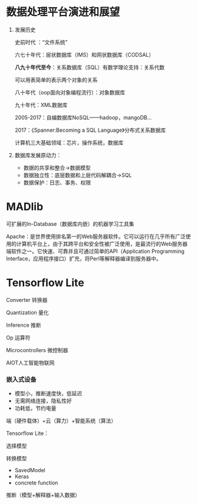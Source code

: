 # 数据处理平台演进和展望

1. 发展历史

   史前时代 ：“文件系统”

   六七十年代：层状数据库（IMS）和网状数据库（CODSAL）

   **八九十年代至今**：关系数据库（SQL）有数学理论支持：关系代数

   可以用表简单的表示两个对象的关系

   八十年代（oop面向对象编程流行）：对象数据库

   九十年代：XML数据库

   2005-2017：自编数据库NoSQL——hadoop，mangoDB...

   2017：《Spanner:Becoming a SQL Language》分布式关系数据库

   计算机三大基础领域：芯片，操作系统，数据库

2. 数据库发展原动力：
   - 数据的共享和整合->数据模型
   - 数据独立性：底层数据和上层代码解耦合->SQL
   - 数据保护：日志、事务、权限

# MADlib

可扩展的In-Database（数据库内嵌）的机器学习工具集

Apache：是世界使用排名第一的Web服务器软件。它可以运行在几乎所有广泛使用的计算机平台上，由于其跨平台和安全性被广泛使用，是最流行的Web服务器端软件之一。它快速、可靠并且可通过简单的API（Application Programming Interface，应用程序接口）扩充，将Perl等解释器编译到服务器中。

# Tensorflow Lite

Converter 转换器

Quantization 量化

Inference 推断

Op 运算符

Microcontrollers 微控制器

AIOT人工智能物联网

### 嵌入式设备

- 模型小，推断速度快，低延迟
- 无需网络连接，隐私性好
- 功耗低，节约电量

端（硬件载体）+云（算力）+智能系统（算法）

Tensorflow Lite：

选择模型

转换模型

- SavedModel
- Keras
- concrete function

推断（模型+解释器+输入数据）



